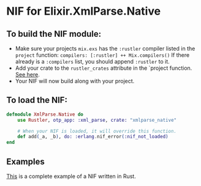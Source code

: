 # NIF for Elixir.XmlParse.Native

## To build the NIF module:

- Make sure your projects `mix.exs` has the `:rustler` compiler listed in the `project` function: `compilers: [:rustler] ++ Mix.compilers()` If there already is a `:compilers` list, you should append `:rustler` to it.
- Add your crate to the `rustler_crates` attribute in the `project function. [See here](https://hexdocs.pm/rustler/basics.html#crate-configuration).
- Your NIF will now build along with your project.

## To load the NIF:

```elixir
defmodule XmlParse.Native do
    use Rustler, otp_app: :xml_parse, crate: "xmlparse_native"

    # When your NIF is loaded, it will override this function.
    def add(_a, _b), do: :erlang.nif_error(:nif_not_loaded)
end
```

## Examples

[This](https://github.com/hansihe/NifIo) is a complete example of a NIF written in Rust.
